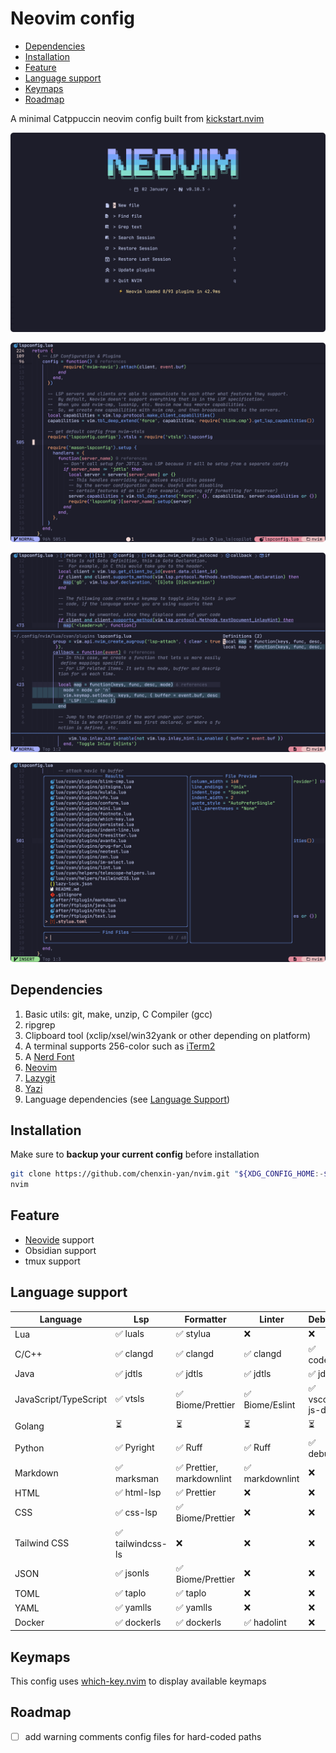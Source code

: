 # Neovim config

<!--toc:start-->

- [Dependencies](#dependencies)
- [Installation](#installation)
- [Feature](#feature)
- [Language support](#language-support)
- [Keymaps](#keymaps)
- [Roadmap](#roadmap)
<!--toc:end-->

A minimal Catppuccin neovim config built from [kickstart.nvim](https://github.com/nvim-lua/kickstart.nvim)

![Preview 1](./preview_1.png)

![Preview 2](./preview_2.png)

![Preview 3](./preview_3.png)

![Preview 4](./preview_4.png)

## Dependencies

1. Basic utils: git, make, unzip, C Compiler (gcc)
2. ripgrep
3. Clipboard tool (xclip/xsel/win32yank or other depending on platform)
4. A terminal supports 256-color such as [iTerm2](https://iterm2.com/index.html)
5. A [Nerd Font](https://www.nerdfonts.com/#home)
6. [Neovim](https://neovim.io)
7. [Lazygit](https://github.com/jesseduffield/lazygit)
8. [Yazi](https://yazi-rs.github.io)
9. Language dependencies (see [Language Support](#language-support))

## Installation

Make sure to **backup your current config** before installation

```bash
git clone https://github.com/chenxin-yan/nvim.git "${XDG_CONFIG_HOME:-$HOME/.config}"/nvim
nvim
```

## Feature

- [Neovide](https://github.com/neovide/neovide) support
- Obsidian support
- tmux support

## Language support

| Language              | Lsp               | Formatter                 | Linter          | Debugger           | Testing                       |
| --------------------- | ----------------- | ------------------------- | --------------- | ------------------ | ----------------------------- |
| Lua                   | ✅ luals          | ✅ stylua                 | ❌              | ❌                 | ❌                            |
| C/C++                 | ✅ clangd         | ✅ clangd                 | ✅ clangd       | ✅ codelldb        | ❌                            |
| Java                  | ✅ jdtls          | ✅ jdtls                  | ✅ jdtls        | ✅ jdtls           | ✅ java-test                  |
| JavaScript/TypeScript | ✅ vtsls          | ✅ Biome/Prettier         | ✅ Biome/Eslint | ✅ vscode-js-debug | ✅ neotest-jest/vimtest-mocha |
| Golang                | ⏳                | ⏳                        | ⏳              | ⏳                 | ⏳                            |
| Python                | ✅ Pyright        | ✅ Ruff                   | ✅ Ruff         | ✅ debugpy         | ✅neotest-python              |
| Markdown              | ✅ marksman       | ✅ Prettier, markdownlint | ✅ markdownlint | ❌                 | ❌                            |
| HTML                  | ✅ html-lsp       | ✅ Prettier               | ❌              | ❌                 | ❌                            |
| CSS                   | ✅ css-lsp        | ✅ Biome/Prettier         | ❌              | ❌                 | ❌                            |
| Tailwind CSS          | ✅ tailwindcss-ls | ❌                        | ❌              | ❌                 | ❌                            |
| JSON                  | ✅ jsonls         | ✅ Biome/Prettier         | ❌              | ❌                 | ❌                            |
| TOML                  | ✅ taplo          | ✅ taplo                  | ❌              | ❌                 | ❌                            |
| YAML                  | ✅ yamlls         | ✅ yamlls                 | ❌              | ❌                 | ❌                            |
| Docker                | ✅ dockerls       | ✅ dockerls               | ✅ hadolint     | ❌                 | ❌                            |

## Keymaps

This config uses [which-key.nvim](https://github.com/folke/which-key.nvim) to display available keymaps

## Roadmap

- [ ] add warning comments config files for hard-coded paths
